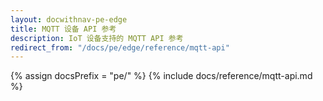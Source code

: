 ```yaml
---
layout: docwithnav-pe-edge
title: MQTT 设备 API 参考
description: IoT 设备支持的 MQTT API 参考
redirect_from: "/docs/pe/edge/reference/mqtt-api"
---
```


{% assign docsPrefix = "pe/" %}
{% include docs/reference/mqtt-api.md %}